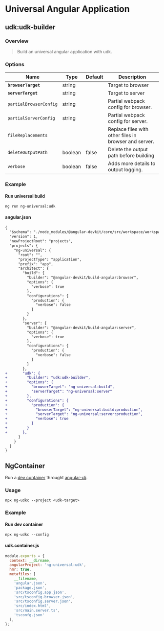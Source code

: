# Universal Angular Application

## udk:udk-builder

### Overview

> Build an universal angular application with udk.

### Options

| Name | Type | Default | Description |
|------|------|---------|-------------|
| **`browserTarget`** | string | | Target to browser |
| **`serverTarget`** | string | | Target to server |
| `partialBrowserConfig` | string | | Partial webpack config for browser. |
| `partialServerConfig` | string | | Partial webpack config for server. |
| `fileReplacements` | | | Replace files with other files in browser and server. |
| `deleteOutputPath` | boolean | false | Delete the output path before building |
| `verbose` | boolean | false | Adds more details to output logging. |

### Example

#### Run universal build

```
ng run ng-universal:udk
```

#### angular.json

```diff
{
  "$schema": "./node_modules/@angular-devkit/core/src/workspace/workspace-schema.json",
  "version": 1,
  "newProjectRoot": "projects",
  "projects": {
    "ng-universal": {
      "root": "",
      "projectType": "application",
      "prefix": "app",
      "architect": {
        "build": {
          "builder": "@angular-devkit/build-angular:browser",
          "options": {
            "verbose": true
          },
          "configurations": {
            "production": {
              "verbose": false
            }
          }
        },
        "server": {
          "builder": "@angular-devkit/build-angular:server",
          "options": {
            "verbose": true
          },
          "configurations": {
            "production": {
              "verbose": false
            }
          }
        },
+       "udk": {
+         "builder": "udk:udk-builder",
+         "options": {
+           "browserTarget": "ng-universal:build",
+           "serverTarget": "ng-universal:server"
+         },
+         "configurations": {
+           "production": {
+             "browserTarget": "ng-universal:build:production",
+             "serverTarget": "ng-universal:server:production",
+             "verbose": true
+           }
+         }
+       },
      }
    }
  }
}

```

## NgContainer

Run a [dev container](../docs/dev-container.md) throught [angular-cli](https://github.com/angular/angular-cli/).

### Usage

```shell
npx ng-udkc --project <udk-target>
```

### Example

#### Run dev container

```shell
npx ng-udkc --config
```

#### udk.container.js

```js
module.exports = {
  context: __dirname,
  angularProject: 'ng-universal:udk',
  hmr: true,
  metafiles: [
    __filename,
    'angular.json',
    'package.json',
    'src/tsconfig.app.json',
    'src/tsconfig.browser.json',
    'src/tsconfig.server.json',
    'src/index.html',
    'src/main.server.ts',
    'tsconfg.json'
  ],
};
```
